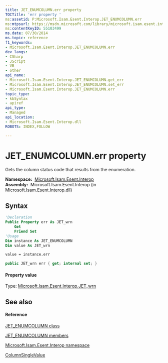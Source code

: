 ```yaml
---
title: JET_ENUMCOLUMN.err property 
TOCTitle: 'err property '
ms:assetid: P:Microsoft.Isam.Esent.Interop.JET_ENUMCOLUMN.err
ms:mtpsurl: https://msdn.microsoft.com/library/microsoft.isam.esent.interop.jet_enumcolumn.err(v=EXCHG.10)
ms:contentKeyID: 55103499
ms.date: 07/30/2014
ms.topic: reference
f1_keywords:
- Microsoft.Isam.Esent.Interop.JET_ENUMCOLUMN.err
dev_langs:
- CSharp
- JScript
- VB
- other
api_name: 
- Microsoft.Isam.Esent.Interop.JET_ENUMCOLUMN.get_err
- Microsoft.Isam.Esent.Interop.JET_ENUMCOLUMN.set_err
- Microsoft.Isam.Esent.Interop.JET_ENUMCOLUMN.err
topic_type: 
- kbSyntax
- apiref
api_type: 
- Managed
api_location: 
- Microsoft.Isam.Esent.Interop.dll
ROBOTS: INDEX,FOLLOW

---
```


# JET_ENUMCOLUMN.err property

Gets the column status code that results from the enumeration.

**Namespace:**  [Microsoft.Isam.Esent.Interop](./microsoft.isam.esent.interop-namespace.md)  
**Assembly:**  Microsoft.Isam.Esent.Interop (in Microsoft.Isam.Esent.Interop.dll)

## Syntax

``` vb
'Declaration
Public Property err As JET_wrn
    Get
    Friend Set
'Usage
Dim instance As JET_ENUMCOLUMN
Dim value As JET_wrn

value = instance.err
```

``` csharp
public JET_wrn err { get; internal set; }
```

#### Property value

Type: [Microsoft.Isam.Esent.Interop.JET_wrn](./jet-wrn-enumeration.md)  

## See also

#### Reference

[JET_ENUMCOLUMN class](./jet-enumcolumn-class.md)

[JET_ENUMCOLUMN members](./jet-enumcolumn-members.md)

[Microsoft.Isam.Esent.Interop namespace](./microsoft.isam.esent.interop-namespace.md)

[ColumnSingleValue](./jet-wrn-enumeration.md)